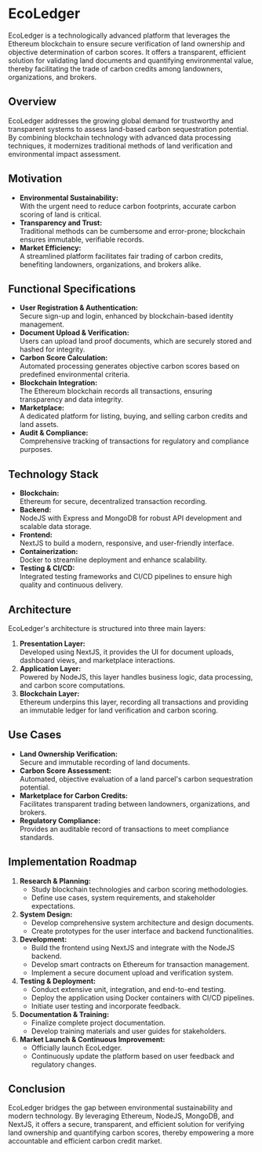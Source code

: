 # EcoLedger

EcoLedger is a technologically advanced platform that leverages the Ethereum blockchain to ensure secure verification of land ownership and objective determination of carbon scores. It offers a transparent, efficient solution for validating land documents and quantifying environmental value, thereby facilitating the trade of carbon credits among landowners, organizations, and brokers.

## Overview

EcoLedger addresses the growing global demand for trustworthy and transparent systems to assess land-based carbon sequestration potential. By combining blockchain technology with advanced data processing techniques, it modernizes traditional methods of land verification and environmental impact assessment.

## Motivation

- **Environmental Sustainability:**  
  With the urgent need to reduce carbon footprints, accurate carbon scoring of land is critical.
- **Transparency and Trust:**  
  Traditional methods can be cumbersome and error-prone; blockchain ensures immutable, verifiable records.
- **Market Efficiency:**  
  A streamlined platform facilitates fair trading of carbon credits, benefiting landowners, organizations, and brokers alike.

## Functional Specifications

- **User Registration & Authentication:**  
  Secure sign-up and login, enhanced by blockchain-based identity management.
- **Document Upload & Verification:**  
  Users can upload land proof documents, which are securely stored and hashed for integrity.
- **Carbon Score Calculation:**  
  Automated processing generates objective carbon scores based on predefined environmental criteria.
- **Blockchain Integration:**  
  The Ethereum blockchain records all transactions, ensuring transparency and data integrity.
- **Marketplace:**  
  A dedicated platform for listing, buying, and selling carbon credits and land assets.
- **Audit & Compliance:**  
  Comprehensive tracking of transactions for regulatory and compliance purposes.

## Technology Stack

- **Blockchain:**  
  Ethereum for secure, decentralized transaction recording.
- **Backend:**  
  NodeJS with Express and MongoDB for robust API development and scalable data storage.
- **Frontend:**  
  NextJS to build a modern, responsive, and user-friendly interface.
- **Containerization:**  
  Docker to streamline deployment and enhance scalability.
- **Testing & CI/CD:**  
  Integrated testing frameworks and CI/CD pipelines to ensure high quality and continuous delivery.

## Architecture

EcoLedger's architecture is structured into three main layers:

1. **Presentation Layer:**  
   Developed using NextJS, it provides the UI for document uploads, dashboard views, and marketplace interactions.
2. **Application Layer:**  
   Powered by NodeJS, this layer handles business logic, data processing, and carbon score computations.
3. **Blockchain Layer:**  
   Ethereum underpins this layer, recording all transactions and providing an immutable ledger for land verification and carbon scoring.

## Use Cases

- **Land Ownership Verification:**  
  Secure and immutable recording of land documents.
- **Carbon Score Assessment:**  
  Automated, objective evaluation of a land parcel's carbon sequestration potential.
- **Marketplace for Carbon Credits:**  
  Facilitates transparent trading between landowners, organizations, and brokers.
- **Regulatory Compliance:**  
  Provides an auditable record of transactions to meet compliance standards.

## Implementation Roadmap

1. **Research & Planning:**  
   - Study blockchain technologies and carbon scoring methodologies.  
   - Define use cases, system requirements, and stakeholder expectations.
2. **System Design:**  
   - Develop comprehensive system architecture and design documents.  
   - Create prototypes for the user interface and backend functionalities.
3. **Development:**  
   - Build the frontend using NextJS and integrate with the NodeJS backend.  
   - Develop smart contracts on Ethereum for transaction management.  
   - Implement a secure document upload and verification system.
4. **Testing & Deployment:**  
   - Conduct extensive unit, integration, and end-to-end testing.  
   - Deploy the application using Docker containers with CI/CD pipelines.  
   - Initiate user testing and incorporate feedback.
5. **Documentation & Training:**  
   - Finalize complete project documentation.  
   - Develop training materials and user guides for stakeholders.
6. **Market Launch & Continuous Improvement:**  
   - Officially launch EcoLedger.  
   - Continuously update the platform based on user feedback and regulatory changes.

## Conclusion

EcoLedger bridges the gap between environmental sustainability and modern technology. By leveraging Ethereum, NodeJS, MongoDB, and NextJS, it offers a secure, transparent, and efficient solution for verifying land ownership and quantifying carbon scores, thereby empowering a more accountable and efficient carbon credit market.
